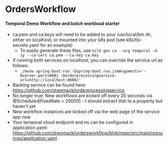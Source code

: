 # OrdersWorkflow
#### Temporal Demo Workflow and batch workload starter
* ca.pem and ca.keys will need to be added to your /usr/local/bin dir, either on localhost, or mounted into your k8s pod (see k8s/tls-secrets.yaml for an example)
  * To easily generate these files, use `tcld gen ca --org temporal -d 1y --ca-cert ca.pem --ca-key ca.key`
* If running both services on localhost, you can override the service url as follows:
  * ```./mvnw spring-boot:run -Dspring-boot.run.jvmArguments='-Dserver.port=8081 -Dorderprocessingservice-url=http://localhost:8080/'```
* Backing service can be found here: https://github.com/stwomack/orderprocessingservice
* No longer true: New workflows are kicked off every 20 seconds via @Scheduled(fixedRate = 20000) - I should extract that to a property but haven't yet
* New workflow instances are kicked off via the web page of the service app now
* Your temporal cloud endpoint and ns can be configured in application.yaml:
https://github.com/stwomack/ordersworkflow/blob/main/src/main/resources/application.yaml
